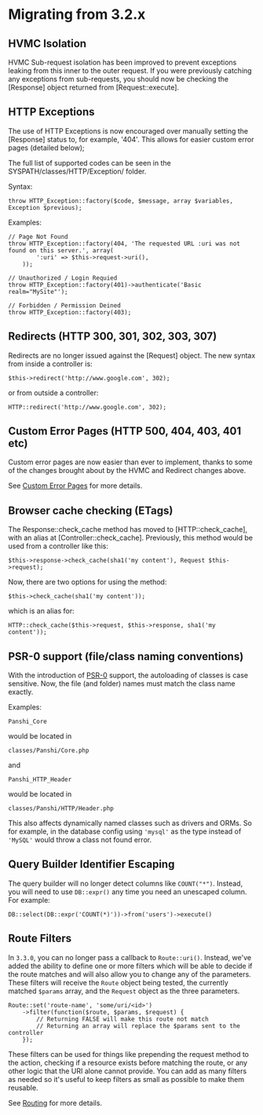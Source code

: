 # Migrating from 3.2.x

## HVMC Isolation

HVMC Sub-request isolation has been improved to prevent exceptions leaking from this inner to the outer request. If you were previously catching any exceptions from sub-requests, you should now be checking the [Response] object returned from [Request::execute].

## HTTP Exceptions

The use of HTTP Exceptions is now encouraged over manually setting the [Response] status to, for example, '404'. This allows for easier custom error pages (detailed below);

The full list of supported codes can be seen in the SYSPATH/classes/HTTP/Exception/ folder.

Syntax:

    throw HTTP_Exception::factory($code, $message, array $variables, Exception $previous);

Examples:

    // Page Not Found
    throw HTTP_Exception::factory(404, 'The requested URL :uri was not found on this server.', array(
            ':uri' => $this->request->uri(),
        ));

    // Unauthorized / Login Requied
    throw HTTP_Exception::factory(401)->authenticate('Basic realm="MySite"');

    // Forbidden / Permission Deined
    throw HTTP_Exception::factory(403);

## Redirects (HTTP 300, 301, 302, 303, 307)

Redirects are no longer issued against the [Request] object. The new syntax from inside a controller is:

    $this->redirect('http://www.google.com', 302);

or from outside a controller:

    HTTP::redirect('http://www.google.com', 302);

## Custom Error Pages (HTTP 500, 404, 403, 401 etc)

Custom error pages are now easier than ever to implement, thanks to some of the changes brought about by the HVMC and Redirect changes above.

See [Custom Error Pages](tutorials/error-pages) for more details.

## Browser cache checking (ETags)

The Response::check_cache method has moved to [HTTP::check_cache], with an alias at [Controller::check_cache]. Previously, this method would be used from a controller like this:

    $this->response->check_cache(sha1('my content'), Request $this->request);

Now, there are two options for using the method:

    $this->check_cache(sha1('my content'));

which is an alias for:

    HTTP::check_cache($this->request, $this->response, sha1('my content'));

## PSR-0 support (file/class naming conventions)

With the introduction of [PSR-0](https://github.com/php-fig/fig-standards/blob/master/accepted/PSR-0.md) support, the autoloading of classes is case sensitive. Now, the file (and folder) names must match the class name exactly.

Examples:

    Panshi_Core

would be located in

    classes/Panshi/Core.php

and

    Panshi_HTTP_Header

would be located in

    classes/Panshi/HTTP/Header.php

This also affects dynamically named classes such as drivers and ORMs. So for example, in the database config using `'mysql'` as the type instead of `'MySQL'` would throw a class not found error.

## Query Builder Identifier Escaping

The query builder will no longer detect columns like `COUNT("*")`. Instead, you will need to use `DB::expr()` any time you need an unescaped column. For example:

    DB::select(DB::expr('COUNT(*)'))->from('users')->execute()

## Route Filters

In `3.3.0`, you can no longer pass a callback to `Route::uri()`. Instead, we've added the ability to define one or more filters which will be able to decide if the route matches and will also allow you to change any of the parameters. These filters will receive the `Route` object being tested, the currently matched `$params` array, and the `Request` object as the three parameters.

    Route::set('route-name', 'some/uri/<id>')
        ->filter(function($route, $params, $request) {
            // Returning FALSE will make this route not match
            // Returning an array will replace the $params sent to the controller
        });

These filters can be used for things like prepending the request method to the action, checking if a resource exists before matching the route, or any other logic that the URI alone cannot provide. You can add as many filters as needed so it's useful to keep filters as small as possible to make them reusable.

See [Routing](routing#route-filters) for more details.